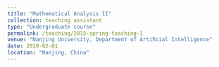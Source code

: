 ```yaml
---
title: "Mathematical Analysis II"
collection: teaching assistant
type: "Undergraduate course"
permalink: /teaching/2015-spring-teaching-1
venue: "Nanjing University, Department of Artiﬁcial Intelligence"
date: 2019-02-01
location: "Nanjing, China"
---
```

